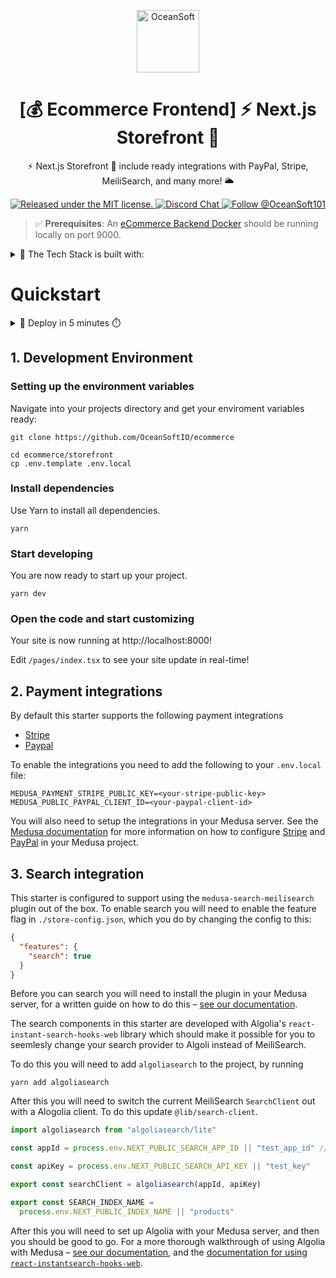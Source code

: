 <p align="center">
  <a href="https://serverless.aws.oceansoft.io">
    <img alt="OceanSoft" src="https://academy.job4u.io/static/b5b477f8d3c818783b0ec3fb68a5e570/e64f1/logo.webp" width="100" />
  </a>
</p>

<h1 align="center">
  [💰 Ecommerce Frontend] ⚡ Next.js Storefront 💎
</h1>

<p align="center">
⚡ Next.js Storefront 💎 include ready integrations with PayPal, Stripe, MeiliSearch, and many more! 🌥
</p>

<p align="center">
  <a href="https://github.com/OceanSoftIO/ecommerce-storefront/blob/main/LICENSE">
    <img src="https://img.shields.io/badge/license-MIT-blue" alt="Released under the MIT license." />
  </a>
  <a href="https://discord.gg/KAS8GBjs">
    <img src="https://img.shields.io/badge/chat-on%20discord-7289DA.svg" alt="Discord Chat" />
  </a>
  <a href="https://twitter.com/intent/follow?screen_name=OceanSoft101">
    <img src="https://img.shields.io/twitter/follow/OceanSoft101.svg?label=Follow%20@OceanSoft101" alt="Follow @OceanSoft101" />
  </a>
</p>

> ✅ **Prerequisites**: An [eCommerce Backend Docker](https://github.com/OceanSoftIO/ecommerce/blob/main/docker/) should be running locally on port 9000.

<details>
<summary>🚦 The Tech Stack is built with:</summary>
  
  - [x] [Next.js](https://nextjs.org/) [Typescript](https://www.typescriptlang.org/): 
  
      `npx create-next-app@latest --typescript storefront`
  
  - [x] [Tailwind CSS](https://tailwindcss.com/)
  
      ```
      yarn add -D tailwindcss postcss autoprefixer
      npx tailwindcss init -p
      ```
  
  - [ ] [Cypress](https://www.cypress.io/)
  - [ ] [Medusa](https://medusajs.com/)
  - [ ] [Search]
  
</details>

# Quickstart

<details>
<summary>🚀 Deploy in 5 minutes ⏱️</summary>

  * [x] [Easily Deploy to Vercel with One Click](https://vercel.com/solutions/nextjs)

  * [ ] [![Deploy to Netlify](https://www.netlify.com/img/deploy/button.svg)](https://app.netlify.com/start/deploy?repository=https://github.com/OceanSoftIO/Serverless) || [![Netlify Status](https://api.netlify.com/api/v1/badges/1bf35fab-4d78-4932-91f3-8c8c88c81622/deploy-status)](https://app.netlify.com/sites/serverless-ecommerce-storefront/deploys)

  * [ ] [Next.js plugin from Serverless Framework](https://github.com/serverless-nextjs/serverless-next.js)
  
</details>


## 1. Development Environment

### Setting up the environment variables

Navigate into your projects directory and get your enviroment variables ready:

```shell
git clone https://github.com/OceanSoftIO/ecommerce

cd ecommerce/storefront
cp .env.template .env.local
```

### Install dependencies

Use Yarn to install all dependencies.

```shell
yarn
```

### Start developing

You are now ready to start up your project.

```shell
yarn dev
```

### Open the code and start customizing

Your site is now running at http://localhost:8000!

Edit `/pages/index.tsx` to see your site update in real-time!

## 2. Payment integrations

By default this starter supports the following payment integrations

- [Stripe](https://stripe.com/)
- [Paypal](https://www.paypal.com/)

To enable the integrations you need to add the following to your `.env.local` file:

```shell
MEDUSA_PAYMENT_STRIPE_PUBLIC_KEY=<your-stripe-public-key>
MEDUSA_PUBLIC_PAYPAL_CLIENT_ID=<your-paypal-client-id>
```

You will also need to setup the integrations in your Medusa server. See the [Medusa documentation](https://docs.medusajs.com) for more information on how to configure [Stripe](https://docs.medusajs.com/add-plugins/stripe) and [PayPal](https://docs.medusajs.com/add-plugins/paypal) in your Medusa project.

## 3. Search integration

This starter is configured to support using the `medusa-search-meilisearch` plugin out of the box. To enable search you will need to enable the feature flag in `./store-config.json`, which you do by changing the config to this:

```json
{
  "features": {
    "search": true
  }
}
```

Before you can search you will need to install the plugin in your Medusa server, for a written guide on how to do this – [see our documentation](https://docs.medusajs.com/add-plugins/meilisearch).

The search components in this starter are developed with Algolia's `react-instant-search-hooks-web` library which should make it possible for you to seemlesly change your search provider to Algoli instead of MeiliSearch.

To do this you will need to add `algoliasearch` to the project, by running

```shell
yarn add algoliasearch
```

After this you will need to switch the current MeiliSearch `SearchClient` out with a Alogolia client. To do this update `@lib/search-client`.

```ts
import algoliasearch from "algoliasearch/lite"

const appId = process.env.NEXT_PUBLIC_SEARCH_APP_ID || "test_app_id" // You should add this to your environment variables

const apiKey = process.env.NEXT_PUBLIC_SEARCH_API_KEY || "test_key"

export const searchClient = algoliasearch(appId, apiKey)

export const SEARCH_INDEX_NAME =
  process.env.NEXT_PUBLIC_INDEX_NAME || "products"
```

After this you will need to set up Algolia with your Medusa server, and then you should be good to go. For a more thorough walkthrough of using Algolia with Medusa – [see our documentation](https://docs.medusajs.com/add-plugins/algolia), and the [documentation for using `react-instantsearch-hooks-web`](https://www.algolia.com/doc/guides/building-search-ui/getting-started/react-hooks/).
